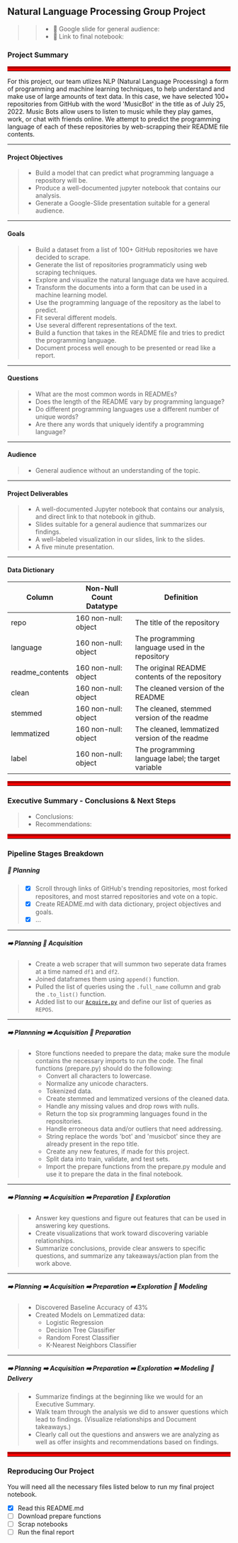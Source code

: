 ## Natural Language Processing Group Project

>> - 📰 Google slide for general audience:
>> - 📗 Link to final notebook:

### Project Summary
<hr style="border-top: 10px groove red; margin-top: 1px; margin-bottom: 1px"></hr>

For this project, our team utlizes NLP (Natural Language Processing) a form of programming and machine learning techniques, to help understand and make use
of large amounts of text data. In this case, we have selected 100+ repositories from GitHub with the word 'MusicBot' in the title as of July 25, 2022. Music Bots 
allow users to listen to music while they play games, work, or chat with friends online. We attempt to predict the programming language of each of these repositories 
by web-scrapping their README file contents.
___ 

#### Project Objectives
> - Build a model that can predict what programming language a repository will be.
> - Produce a well-documented jupyter notebook that contains our analysis.
> - Generate a Google-Slide presentation suitable for a general audience.
___

#### Goals
> - Build a dataset from a list of 100+ GitHub repositories we have decided to scrape.
> - Generate the list of repositories programmaticly using web scraping techniques.
> - Explore and visualize the natural language data we have acquired.
> - Transform the documents into a form that can be used in a machine learning model.
> - Use the programming language of the repository as the label to predict.
> - Fit several different models.
> - Use several different representations of the text.
> - Build a function that takes in the README file and tries to predict the programming language.
> - Document process well enough to be presented or read like a report.
___

#### Questions

> - What are the most common words in READMEs?
> - Does the length of the README vary by programming language?
> - Do different programming languages use a different number of unique words?
> - Are there any words that uniquely identify a programming language?
___

#### Audience
> - General audience without an understanding of the topic.
___

#### Project Deliverables
> - A well-documented Jupyter notebook that contains our analysis, and direct link to that notebook in github.
> - Slides suitable for a general audience that summarizes our findings. 
> - A well-labeled visualization in our slides, link to the slides. 
> - A five minute presentation.
___

#### Data Dictionary

| Column            | Non-Null Count Datatype         | Definition                                              |
|-------------------|---------------------------------|---------------------------------------------------------|
| repo              | 160 non-null: object            | The title of the repository                             |
| language          | 160 non-null: object            | The programming language used in the repository         |
| readme_contents   | 160 non-null: object            | The original README contents of the repository          |
| clean             | 160 non-null: object            | The cleaned version of the README                       |
| stemmed           | 160 non-null: object            | The cleaned, stemmed version of the readme              |
| lemmatized        | 160 non-null: object            | The cleaned, lemmatized version of the readme           |
| label             | 160 non-null: object            | The programming language label; the target variable     |

<hr style="border-top: 10px groove red; margin-top: 1px; margin-bottom: 1px"></hr>

### Executive Summary - Conclusions & Next Steps

> - Conclusions:  
> - Recommendations: 

<hr style="border-top: 10px groove red; margin-top: 1px; margin-bottom: 1px"></hr>

### Pipeline Stages Breakdown

##### 🛑 Planning
> - [x] Scroll through links of GitHub's trending repositories, most forked repositores, and most starred repositories and vote on a topic.
> - [x] Create README.md with data dictionary, project objectives and goals.
> - [x] ...
___

##### ➡️ Planning 🛑 Acquisition
> - Create a web scraper that will summon two seperate data frames at a time named `df1` and `df2`.
> - Joined dataframes them using `append()` function.
> - Pulled the list of queries using the `.full_name` collumn and grab the `.to_list()` function.
> - Added list to our [`Acquire.py`](https://github.com/bert-jason-ray/nlp-group-project/blob/main/acquire.py) and define our list of queries as `REPOS`.
___

##### ➡️ Plannning ➡️ Acquisition 🛑 Preparation
> - Store functions needed to prepare the data; make sure the module contains the necessary imports to run the code. The final functions (prepare.py) should do the following:
>   - Convert all characters to lowercase.
>   - Normalize any unicode characters.
>   - Tokenized data.
>   - Create stemmed and lemmatized versions of the cleaned data.
>   - Handle any missing values and drop rows with nulls.
>   - Return the top six programming languages found in the repositories.
>   - Handle erroneous data and/or outliers that need addressing.
>   - String replace the words 'bot' and 'musicbot' since they are already present in the repo title.
>   - Create any new features, if made for this project.
>   - Split data into train, validate, and test sets.
>   - Import the prepare functions from the prepare.py module and use it to prepare the data in the final notebook.
___

##### ➡️ Planning ➡️ Acquisition ➡️ Preparation 🛑 Exploration
> - Answer key questions and figure out features that can be used in answering key questions.
> - Create visualizations that work toward discovering variable relationships.
> - Summarize conclusions, provide clear answers to specific questions, and summarize any takeaways/action plan from the work above.
___

##### ➡️ Planning ➡️ Acquisition ➡️ Preparation ➡️ Exploration 🛑 Modeling

> - Discovered Baseline Accuracy of 43%
> - Created Models on Lemmatized data:
>   - Logistic Regression
>   - Decision Tree Classifier
>   - Random Forest Classifier
>   - K-Nearest Neighbors Classifier
___

##### ➡️ Planning ➡️ Acquisition ➡️ Preparation ➡️ Exploration ➡️ Modeling 🛑 Delivery
> - Summarize findings at the beginning like we would for an Executive Summary.
> - Walk team through the analysis we did to answer questions which lead to findings. (Visualize relationships and Document takeaways.) 
> - Clearly call out the questions and answers we are analyzing as well as offer insights and recommendations based on findings.

<hr style="border-top: 10px groove red; margin-top: 1px; margin-bottom: 1px"></hr>

### Reproducing Our Project

You will need all the necessary files listed below to run my final project notebook. 
- [x] Read this README.md
- [ ] Download prepare functions
- [ ] Scrap notebooks
- [ ] Run the final report
